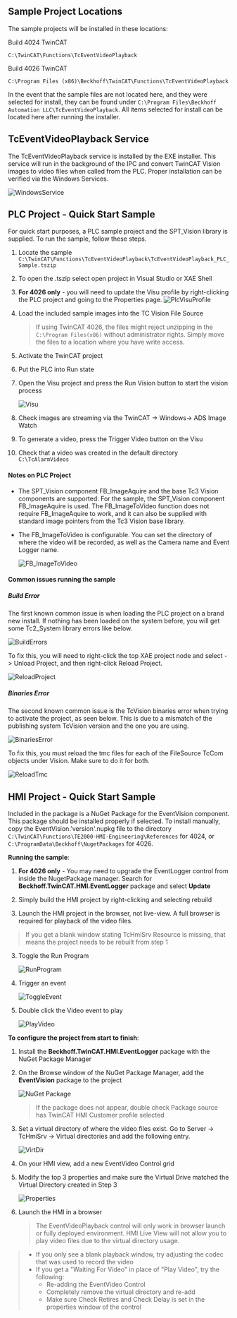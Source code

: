 ## Sample Project Locations

The sample projects will be installed in these locations:

Build 4024 TwinCAT

```C:\TwinCAT\Functions\TcEventVideoPlayback```

Build 4026 TwinCAT

```C:\Program Files (x86)\Beckhoff\TwinCAT\Functions\TcEventVideoPlayback```

In the event that the sample files are not located here, and they were selected for install, they can be found under ```C:\Program Files\Beckhoff Automation LLC\TcEventVideoPlayback```. All items selected for install can be located here after running the installer.

## TcEventVideoPlayback Service

The TcEventVideoPlayback service is installed by the EXE installer. This service will run in the background of the IPC and convert TwinCAT Vision images to video files when called from the PLC. Proper installation can be verified via the Windows Services.



![WindowsService](../Images/WindowsService.PNG)

## PLC Project - Quick Start Sample

For quick start purposes, a PLC sample project and the SPT_Vision library is supplied. To run the sample, follow these steps. 

1. Locate the sample ```C:\TwinCAT\Functions\TcEventVideoPlayback\TcEventVideoPlayback_PLC_Sample.tszip```

2. To open the .tszip select open project in Visual Studio or XAE Shell

3. **For 4026 only** - you will need to update the Visu profile by right-clicking the PLC project and going to the Properties page.
   ![PlcVisuProfile](../Images/PlcVisuProfile.png)

4. Load the included sample images into the TC Vision File Source

   > If using TwinCAT 4026, the files might reject unzipping in the ```C:\Program Files(x86)``` without administrator rights. Simply move the files to a location where you have write access.

5. Activate the TwinCAT project

6. Put the PLC into Run state

7. Open the Visu project and press the Run Vision button to start the vision process

   ![Visu](../Images/Visu.PNG)

8. Check images are streaming via the TwinCAT -> Windows-> ADS Image Watch

9. To generate a video, press the Trigger Video button on the Visu

10. Check that a video was created in the default directory ```C:\TcAlarmVideos```

#### Notes on PLC Project

- The SPT_Vision component FB_ImageAquire and the base Tc3 Vision components are supported. For the sample, the SPT_Vision component FB_ImageAquire is used. The FB_ImageToVideo function does not require FB_ImageAquire to work, and it can also be supplied with standard image pointers from the Tc3 Vision base library.

  

- The FB_ImageToVideo is configurable. You can set the directory of where the video will be recorded, as well as the Camera name and Event Logger name.

  ![FB_ImageToVideo](../Images/FB_ImageToVideo.PNG)
  
#### Common issues running the sample

##### Build Error

The first known common issue is when loading the PLC project on a brand new install. If nothing has been loaded on the system before, you will get some Tc2_System library errors like below.



![BuildErrors](../Images/BuildErrors.png)

To fix this, you will need to right-click the top XAE project node and select -> Unload Project, and then right-click Reload Project.

![ReloadProject](../Images/ReloadProject.PNG)
      
##### Binaries Error

The second known common issue is the TcVision binaries error when trying to activate the project, as seen below. This is due to a mismatch of the publishing system TcVision version and the one you are using.

![BinariesError](../Images/BinariesError.png)

To fix this, you must reload the tmc files for each of the FileSource TcCom objects under Vision. Make sure to do it for both.
      
![ReloadTmc](../Images/ReloadTmc.PNG)



## HMI Project - Quick Start Sample

Included in the package is a NuGet Package for the EventVision component. This package should be installed properly if selected. To install manually, copy the EventVision.'version'.nupkg file to the directory ```C:\TwinCAT\Functions\TE2000-HMI-Engineering\References``` for 4024, or ```C:\ProgramData\Beckhoff\NugetPackages``` for 4026.

**Running the sample**:

1. **For 4026 only** - You may need to upgrade the EventLogger control from inside the NugetPackage manager. Search for **Beckhoff.TwinCAT.HMI.EventLogger** package and select **Update**

2. Simply build the HMI project by right-clicking and selecting rebuild

3. Launch the HMI project in the browser, not live-view. A full browser is required for playback of the video files.

> If you get a blank window stating TcHmiSrv Resource is missing, that means the project needs to be rebuilt from step 1

3. Toggle the Run Program

    ![RunProgram](../Images/HMIUsage1.png)


4. Trigger an event

    ![ToggleEvent](../Images/HMIUsage2.png)

5. Double click the Video event to play

    ![PlayVideo](../Images/PlayVideo.PNG)



**To configure the project from start to finish**:

1. Install the **Beckhoff.TwinCAT.HMI.EventLogger** package with the NuGet Package Manager

2. On the Browse window of the NuGet Package Manager, add the **EventVision** package to the project

    ![NuGet Package](../Images/NugetPackage.PNG)

    > If the package does not appear, double check Package source has TwinCAT HMI Customer profile selected

3. Set a virtual directory of where the video files exist. Go to Server -> TcHmiSrv -> Virtual directories and add the following entry.

    ![VirtDir](../Images/VirtDir.PNG)

4. On your HMI view, add a new EventVideo Control grid

5. Modify the top 3 properties and make sure the Virtual Drive matched the Virtual Directory created in Step 3

    ![Properties](../Images/Properties.PNG)

6. Launch the HMI in a browser

    > The EventVideoPlayback control will only work in browser launch or fully deployed environment. HMI Live View will not allow you to play video files due to the virtual directory usage.


> - If you only see a blank playback window, try adjusting the codec that was used to record the video
>- If you get a "Waiting For Video" in place of "Play Video", try the following:
>   - Re-adding the EventVideo Control
>   - Completely remove the virtual directory and re-add
>   - Make sure Check Retires and Check Delay is set in the properties window of the control

